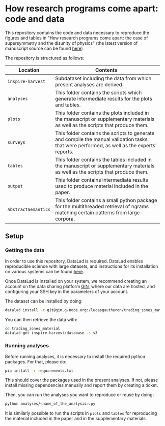 # How research programs come apart: code and data

This repository contains the code and data necessary to reproduce the figures and tables in "How research programs come apart: the case of supersymmetry and the disunity of physics" (the latest version of manuscript source can be found [here](https://github.com/lucasgautheron/supersymmetry_trading_zone_paper))

The repository is structured as follows:

| **Location**        | **Contents**                                                                                                                    |
|---------------------|---------------------------------------------------------------------------------------------------------------------------------|
| ``inspire-harvest`` | Subdataset including the data from which present analyses are derived                                                           |
| ``analyses``        | This folder contains the scripts which generate intermediate results for the plots and tables.                                  |
| ``plots``           | This folder contains the plots included in the manuscript or supplementary materials as well as the scripts that produce them.  |
| ``surveys``          | This folder contains the scripts to generate and compile the manual validation tasks that were performed, as well as the experts' reports.                                       |
| ``tables``          | This folder contains the tables included in the manuscript or supplementary materials as well as the scripts that produce them. |
| ``output``          | This folder contains intermediate results used to produce material included in the paper.                                       |
| ``AbstractSemantics`` | This folder contains a small python package for the multithreaded retrieval of ngrams matching certain patterns from large corpora.                                       |

## Setup

### Getting the data

In order to use this repository, DataLad is required. DataLad enables reproducible science with large datasets, and instructions for its installation on various systems can be found [here](https://handbook.datalad.org/en/latest/intro/installation.html).

Once DataLad is installed on your system, we recommend creating an account on the data sharing platform [GIN](https://gin.g-node.org/), where our data are hosted, and configuring your SSH key in the parameters of your account.

The dataset can be installed by doing:

```bash
datalad install -r git@gin.g-node.org:/lucasgautheron/trading_zones_material.git
```

You can then retrieve the data with:

```bash
cd trading_zones_material
datalad get inspire-harvest/database -s s3
```

### Running analyses

Before running analyses, it is necessary to install the required python packages.
For that, please do:

```bash
pip install -r requirements.txt
```

This should cover the packages used in the present analyses. If not, please install missing dependencies manually and report them by creating a ticket.

Then, you can run the analyses you want to reproduce or reuse by doing:

```bash
python analyses/<name_of_the_analysis>.py
```

It is similarly possible to run the scripts in ``plots`` and ``tables`` for reproducing the material included in the paper and in the supplementary materials.

